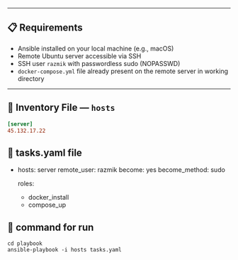
---

## 📋 Requirements

- Ansible installed on your local machine (e.g., macOS)
- Remote Ubuntu server accessible via SSH
- SSH user `razmik` with passwordless sudo (NOPASSWD)
- `docker-compose.yml` file already present on the remote server in working directory

---

## 🧾 Inventory File — `hosts`

```ini
[server]
45.132.17.22
```

## 🧾 tasks.yaml file 

- hosts: server
  remote_user: razmik
  become: yes
  become_method: sudo

  roles:
    - docker_install
    - compose_up

## 🧾 command for run

```
cd playbook
ansible-playbook -i hosts tasks.yaml
```
